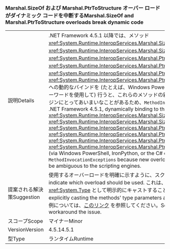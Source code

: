 ### <a name="marshalsizeof-and-marshalptrtostructure-overloads-break-dynamic-code"></a><span data-ttu-id="d1f34-101">Marshal.SizeOf および Marshal.PtrToStructure オーバー ロードがダイナミック コードを中断する</span><span class="sxs-lookup"><span data-stu-id="d1f34-101">Marshal.SizeOf and Marshal.PtrToStructure overloads break dynamic code</span></span>

|   |   |
|---|---|
|<span data-ttu-id="d1f34-102">説明</span><span class="sxs-lookup"><span data-stu-id="d1f34-102">Details</span></span>|<span data-ttu-id="d1f34-103">.NET Framework 4.5.1 以降では、メソッド <xref:System.Runtime.InteropServices.Marshal.SizeOf%60%601>、<xref:System.Runtime.InteropServices.Marshal.SizeOf%60%601(%60%600)>、<xref:System.Runtime.InteropServices.Marshal.PtrToStructure(System.IntPtr,System.Object)>、<xref:System.Runtime.InteropServices.Marshal.PtrToStructure(System.IntPtr,System.Type)>、<xref:System.Runtime.InteropServices.Marshal.PtrToStructure%60%601(System.IntPtr)>、または <xref:System.Runtime.InteropServices.Marshal.PtrToStructure%60%601(System.IntPtr,%60%600)> への動的なバインドを (たとえば、Windows PowerShell、IronPython、または C# のダイナミック キーワードを使用して) 行うと、これらのメソッドの新しいオーバーロードが追加され、スクリプト エンジンにとってあいまいなことがあるため、<code>MethodInvocationExceptions</code> になります。</span><span class="sxs-lookup"><span data-stu-id="d1f34-103">Beginning in the .NET Framework 4.5.1, dynamically binding to the methods <xref:System.Runtime.InteropServices.Marshal.SizeOf%60%601>, <xref:System.Runtime.InteropServices.Marshal.SizeOf%60%601(%60%600)>, <xref:System.Runtime.InteropServices.Marshal.PtrToStructure(System.IntPtr,System.Object)>, <xref:System.Runtime.InteropServices.Marshal.PtrToStructure(System.IntPtr,System.Type)>, <xref:System.Runtime.InteropServices.Marshal.PtrToStructure%60%601(System.IntPtr)>, or <xref:System.Runtime.InteropServices.Marshal.PtrToStructure%60%601(System.IntPtr,%60%600)>, (via Windows PowerShell, IronPython, or the C# dynamic keyword, for example) can result in <code>MethodInvocationExceptions</code> because new overloads of these methods have been added that may be ambiguous to the scripting engines.</span></span>|
|<span data-ttu-id="d1f34-104">提案される解決策</span><span class="sxs-lookup"><span data-stu-id="d1f34-104">Suggestion</span></span>|<span data-ttu-id="d1f34-105">使用するオーバーロードを明確に示すように、スクリプトを更新します。</span><span class="sxs-lookup"><span data-stu-id="d1f34-105">Update scripts to clearly indicate which overload should be used.</span></span> <span data-ttu-id="d1f34-106">これは、一般に、メソッドの型パラメーターを <xref:System.Type> として明示的にキャストすることによって行われます。</span><span class="sxs-lookup"><span data-stu-id="d1f34-106">This can typically done by explicitly casting the methods' type parameters as <xref:System.Type>.</span></span> <span data-ttu-id="d1f34-107">この問題の回避方法の詳細と例については、[このリンク](https://support.microsoft.com/kb/2909958/) を参照してください。</span><span class="sxs-lookup"><span data-stu-id="d1f34-107">See [this link](https://support.microsoft.com/kb/2909958/) for more detail and examples of how to workaround the issue.</span></span>|
|<span data-ttu-id="d1f34-108">スコープ</span><span class="sxs-lookup"><span data-stu-id="d1f34-108">Scope</span></span>|<span data-ttu-id="d1f34-109">マイナー</span><span class="sxs-lookup"><span data-stu-id="d1f34-109">Minor</span></span>|
|<span data-ttu-id="d1f34-110">Version</span><span class="sxs-lookup"><span data-stu-id="d1f34-110">Version</span></span>|<span data-ttu-id="d1f34-111">4.5.1</span><span class="sxs-lookup"><span data-stu-id="d1f34-111">4.5.1</span></span>|
|<span data-ttu-id="d1f34-112">型</span><span class="sxs-lookup"><span data-stu-id="d1f34-112">Type</span></span>|<span data-ttu-id="d1f34-113">ランタイム</span><span class="sxs-lookup"><span data-stu-id="d1f34-113">Runtime</span></span>|

